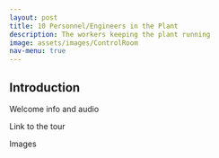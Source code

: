 ```yaml
---
layout: post
title: 10 Personnel/Engineers in the Plant
description: The workers keeping the plant running
image: assets/images/ControlRoom
nav-menu: true
---
```

## Introduction

Welcome info and audio

Link to the tour

Images
